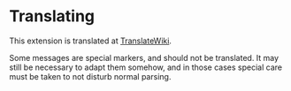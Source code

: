 # Translating

This extension is translated at [TranslateWiki](https://translatewiki.net/wiki/Special:Translate/mwgithub-katsa).

Some messages are special markers, and should not be translated. It may still be necessary to adapt them somehow, and in those cases special care must be taken to not disturb normal parsing.
